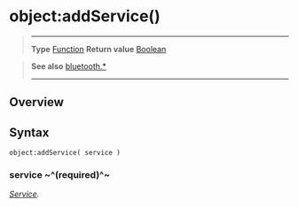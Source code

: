 # object:addService()

> --------------------- ------------------------------------------------------------------------------------------
> __Type__              [Function](https://docs.coronalabs.com/api/type/Function.html)
> __Return value__      [Boolean](https://docs.coronalabs.com/api/type/Boolean.html)


> __See also__          [bluetooth.*](/plugin/bluetooth/)
> --------------------- ------------------------------------------------------------------------------------------

## Overview

## Syntax

	object:addService( service )

### service ~^(required)^~
_[Service](/plugin/bluetooth/type/Service/)._